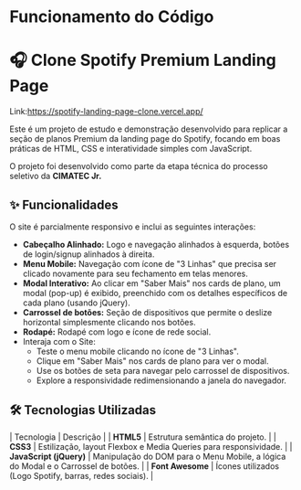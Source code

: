 # Funcionamento do Código 
# 🎧 Clone Spotify Premium Landing Page

Link:<https://spotify-landing-page-clone.vercel.app/>

Este é um projeto de estudo e demonstração desenvolvido para replicar a seção de planos Premium da landing page do Spotify, focando em boas práticas de HTML, CSS e interatividade simples com JavaScript.

O projeto foi desenvolvido como parte da etapa técnica do processo seletivo da **CIMATEC Jr.**

## ✨ Funcionalidades

O site é parcialmente responsivo e inclui as seguintes interações:

* **Cabeçalho Alinhado:** Logo e navegação alinhados à esquerda, botões de login/signup alinhados à direita.
* **Menu Mobile:** Navegação com ícone de "3 Linhas" que precisa ser clicado novamente para seu fechamento em telas menores.
* **Modal Interativo:** Ao clicar em "Saber Mais" nos cards de plano, um modal (pop-up) é exibido, preenchido com os detalhes específicos de cada plano (usando jQuery).
* **Carrossel de botões:** Seção de dispositivos que permite o deslize horizontal simplesmente clicando nos botões.
* **Rodapé:** Rodapé com logo e ícone de rede social.
* Interaja com o Site:
    - Teste o menu mobile clicando no ícone de "3 Linhas".
    - Clique em "Saber Mais" nos cards de plano para ver o modal.
    - Use os botões de seta para navegar pelo carrossel de dispositivos.
    - Explore a responsividade redimensionando a janela do navegador.

## 🛠️ Tecnologias Utilizadas

| Tecnologia | Descrição |
| **HTML5** | Estrutura semântica do projeto. |
| **CSS3** | Estilização, layout Flexbox e Media Queries para responsividade. |
| **JavaScript (jQuery)** | Manipulação do DOM para o Menu Mobile, a lógica do Modal e o Carrossel de botões. |
| **Font Awesome** | Ícones utilizados (Logo Spotify, barras, redes sociais). |
